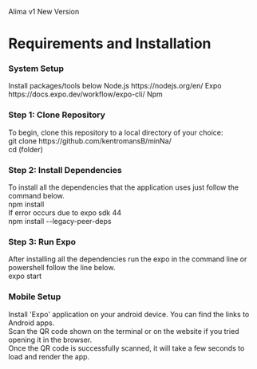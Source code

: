 Alima v1
 New Version <br>
<h1>Requirements and Installation</h1>
<h3>System Setup</h3>
Install packages/tools below
Node.js https://nodejs.org/en/
Expo https://docs.expo.dev/workflow/expo-cli/
Npm
<h3>Step 1: Clone Repository</h3>
To begin, clone this repository to a local directory of your choice:<br>
git clone https://github.com/kentromansB/minNa/<br>
cd (folder)
<h3>Step 2: Install Dependencies</h3>
To install all the dependencies that the application uses just follow the command below.<br>
npm install<br>
If error occurs due to expo sdk 44<br>
npm install --legacy-peer-deps
<h3>Step 3: Run Expo</h3>
After installing all the dependencies run the expo in the command line or powershell follow the line below.<br>
	expo start

<h3>Mobile Setup</h3>
Install 'Expo' application on your android device. You can find the links to Android apps.<br>
Scan the QR code shown on the terminal or on the website if you tried opening it in the browser.<br>
Once the QR code is successfully scanned, it will take a few seconds to load and render the app.<br>
